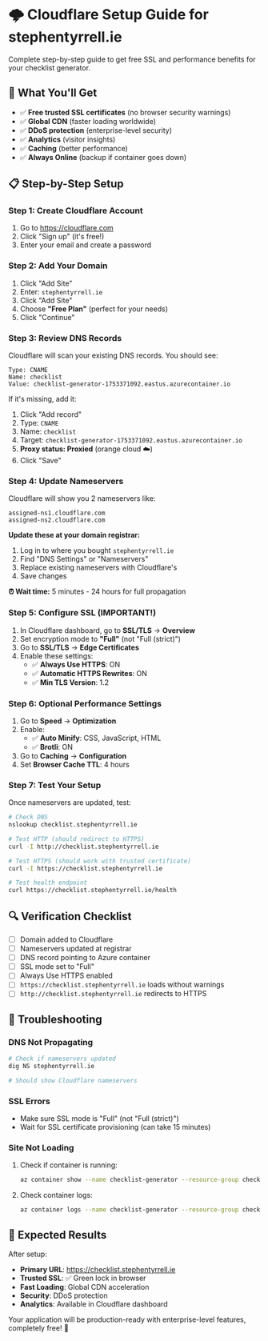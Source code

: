 # 🌩️ Cloudflare Setup Guide for stephentyrrell.ie

Complete step-by-step guide to get free SSL and performance benefits for your checklist generator.

## 🎯 **What You'll Get**

- ✅ **Free trusted SSL certificates** (no browser security warnings)
- ✅ **Global CDN** (faster loading worldwide)
- ✅ **DDoS protection** (enterprise-level security)
- ✅ **Analytics** (visitor insights)
- ✅ **Caching** (better performance)
- ✅ **Always Online** (backup if container goes down)

## 📋 **Step-by-Step Setup**

### **Step 1: Create Cloudflare Account**
1. Go to https://cloudflare.com
2. Click "Sign up" (it's free!)
3. Enter your email and create a password

### **Step 2: Add Your Domain**
1. Click "Add Site"
2. Enter: `stephentyrrell.ie`
3. Click "Add Site"
4. Choose **"Free Plan"** (perfect for your needs)
5. Click "Continue"

### **Step 3: Review DNS Records**
Cloudflare will scan your existing DNS records. You should see:
```
Type: CNAME
Name: checklist
Value: checklist-generator-1753371092.eastus.azurecontainer.io
```

If it's missing, add it:
1. Click "Add record"
2. Type: `CNAME`
3. Name: `checklist`
4. Target: `checklist-generator-1753371092.eastus.azurecontainer.io`
5. **Proxy status: Proxied** (orange cloud ☁️)
6. Click "Save"

### **Step 4: Update Nameservers**
Cloudflare will show you 2 nameservers like:
```
assigned-ns1.cloudflare.com
assigned-ns2.cloudflare.com
```

**Update these at your domain registrar:**
1. Log in to where you bought `stephentyrrell.ie`
2. Find "DNS Settings" or "Nameservers"
3. Replace existing nameservers with Cloudflare's
4. Save changes

**⏰ Wait time:** 5 minutes - 24 hours for full propagation

### **Step 5: Configure SSL (IMPORTANT!)**
1. In Cloudflare dashboard, go to **SSL/TLS** → **Overview**
2. Set encryption mode to **"Full"** (not "Full (strict)")
3. Go to **SSL/TLS** → **Edge Certificates**
4. Enable these settings:
   - ✅ **Always Use HTTPS**: ON
   - ✅ **Automatic HTTPS Rewrites**: ON
   - ✅ **Min TLS Version**: 1.2

### **Step 6: Optional Performance Settings**
1. Go to **Speed** → **Optimization**
2. Enable:
   - ✅ **Auto Minify**: CSS, JavaScript, HTML
   - ✅ **Brotli**: ON
3. Go to **Caching** → **Configuration**
4. Set **Browser Cache TTL**: 4 hours

### **Step 7: Test Your Setup**
Once nameservers are updated, test:

```bash
# Check DNS
nslookup checklist.stephentyrrell.ie

# Test HTTP (should redirect to HTTPS)
curl -I http://checklist.stephentyrrell.ie

# Test HTTPS (should work with trusted certificate)
curl -I https://checklist.stephentyrrell.ie

# Test health endpoint
curl https://checklist.stephentyrrell.ie/health
```

## 🔍 **Verification Checklist**

- [ ] Domain added to Cloudflare
- [ ] Nameservers updated at registrar
- [ ] DNS record pointing to Azure container
- [ ] SSL mode set to "Full"
- [ ] Always Use HTTPS enabled
- [ ] `https://checklist.stephentyrrell.ie` loads without warnings
- [ ] `http://checklist.stephentyrrell.ie` redirects to HTTPS

## 🐛 **Troubleshooting**

### DNS Not Propagating
```bash
# Check if nameservers updated
dig NS stephentyrrell.ie

# Should show Cloudflare nameservers
```

### SSL Errors
- Make sure SSL mode is "Full" (not "Full (strict)")
- Wait for SSL certificate provisioning (can take 15 minutes)

### Site Not Loading
1. Check if container is running:
   ```bash
   az container show --name checklist-generator --resource-group checklist-generator-rg
   ```
2. Check container logs:
   ```bash
   az container logs --name checklist-generator --resource-group checklist-generator-rg
   ```

## 🎉 **Expected Results**

After setup:
- **Primary URL**: https://checklist.stephentyrrell.ie
- **Trusted SSL**: ✅ Green lock in browser
- **Fast Loading**: Global CDN acceleration
- **Security**: DDoS protection
- **Analytics**: Available in Cloudflare dashboard

Your application will be production-ready with enterprise-level features, completely free! 🚀
